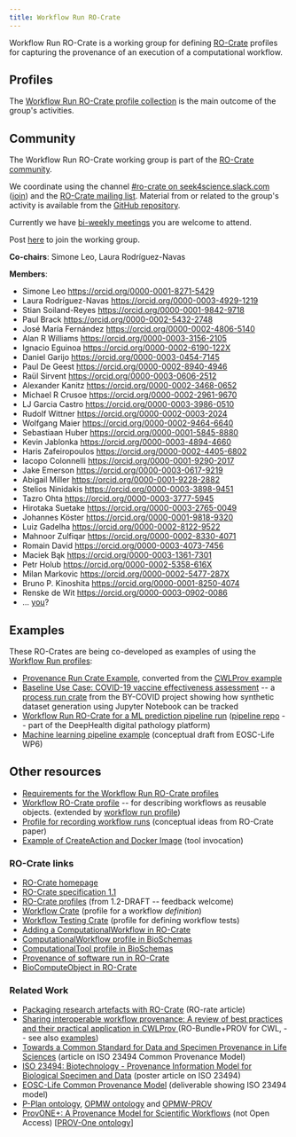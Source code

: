 ```yaml
---
title: Workflow Run RO-Crate
---
```


Workflow Run RO-Crate is a working group for defining [RO-Crate](https://w3id.org/ro/crate) profiles for capturing the provenance of an execution of a computational workflow.


## Profiles

The [Workflow Run RO-Crate profile collection](profiles) is the main outcome of the group's activities.


## Community

The Workflow Run RO-Crate working group is part of the [RO-Crate community](https://www.researchobject.org/ro-crate/community.html).

We coordinate using the channel [#ro-crate on seek4science.slack.com](https://seek4science.slack.com/archives/C01LQQAAAS1) ([join](https://join.slack.com/t/seek4science/shared_invite/zt-csqh94qb-kf~kFbZxuHl1Hpxhbc8avw)) and the [RO-Crate mailing list](https://lists.elixir-europe.org/mailman/listinfo/ro-crate_elixir-europe.org). Material from or related to the group's activity is available from the [GitHub repository](https://github.com/ResearchObject/workflow-run-crate).

Currently we have [bi-weekly meetings](https://docs.google.com/document/d/1shvkoowuCVUy8E2ujnVPclaoQO4jGKmZpafjOR0OfBw/edit) you are welcome to attend.

Post [here](https://github.com/ResearchObject/workflow-run-crate/issues/1) to join the working group.

**Co-chairs**: Simone Leo, Laura Rodríguez-Navas

**Members**:
- Simone Leo <https://orcid.org/0000-0001-8271-5429>
- Laura Rodríguez-Navas <https://orcid.org/0000-0003-4929-1219>
- Stian Soiland-Reyes <https://orcid.org/0000-0001-9842-9718>
- Paul Brack <https://orcid.org/0000-0002-5432-2748>
- José María Fernández <https://orcid.org/0000-0002-4806-5140>
- Alan R Williams <https://orcid.org/0000-0003-3156-2105>
- Ignacio Eguinoa <https://orcid.org/0000-0002-6190-122X>
- Daniel Garijo <https://orcid.org/0000-0003-0454-7145>
- Paul De Geest <https://orcid.org/0000-0002-8940-4946>
- Raül Sirvent <https://orcid.org/0000-0003-0606-2512>
- Alexander Kanitz <https://orcid.org/0000-0002-3468-0652>
- Michael R Crusoe <https://orcid.org/0000-0002-2961-9670>
- LJ Garcia Castro <https://orcid.org/0000-0003-3986-0510>
- Rudolf Wittner <https://orcid.org/0000-0002-0003-2024>
- Wolfgang Maier <https://orcid.org/0000-0002-9464-6640>
- Sebastiaan Huber <https://orcid.org/0000-0001-5845-8880>
- Kevin Jablonka <https://orcid.org/0000-0003-4894-4660>
- Haris Zafeiropoulos <https://orcid.org/0000-0002-4405-6802>
- Iacopo Colonnelli <https://orcid.org/0000-0001-9290-2017>
- Jake Emerson <https://orcid.org/0000-0003-0617-9219>
- Abigail Miller <https://orcid.org/0000-0001-9228-2882>
- Stelios Ninidakis <https://orcid.org/0000-0003-3898-9451>
- Tazro Ohta <https://orcid.org/0000-0003-3777-5945>
- Hirotaka Suetake <https://orcid.org/0000-0003-2765-0049>
- Johannes Köster <https://orcid.org/0000-0001-9818-9320>
- Luiz Gadelha <https://orcid.org/0000-0002-8122-9522>
- Mahnoor Zulfiqar <https://orcid.org/0000-0002-8330-4071>
- Romain David <https://orcid.org/0000-0003-4073-7456>
- Maciek Bąk <https://orcid.org/0000-0003-1361-7301>
- Petr Holub <https://orcid.org/0000-0002-5358-616X>
- Milan Markovic <https://orcid.org/0000-0002-5477-287X>
- Bruno P. Kinoshita <https://orcid.org/0000-0001-8250-4074>
- Renske de Wit <https://orcid.org/0000-0003-0902-0086>
- ... [you](https://github.com/ResearchObject/workflow-run-crate/issues/1)?


## Examples

These RO-Crates are being co-developed as examples of using the [Workflow Run profiles](profiles):

- [Provenance Run Crate Example](examples/draft/revsort-run-1-crate/), converted from the [CWLProv example](https://github.com/common-workflow-language/cwlprov/tree/ce3f469745f4c8a2c029f872d522a4c57fba947b/examples/revsort-run-1)
- [Baseline Use Case: COVID-19 vaccine effectiveness assessment](https://by-covid.github.io/baseline-use-case-synthetic-crate/) -- a [process run crate](profiles/process_run_crate) from the BY-COVID project showing how synthetic dataset generation using Jupyter Notebook can be tracked
- [Workflow Run RO-Crate for a ML prediction pipeline run](examples/draft/ml-predict-pipeline/) ([pipeline repo](https://github.com/crs4/deephealth-pipelines) -- part of the DeepHealth digital pathology platform)
- [Machine learning pipeline example](examples/draft/ml-pipeline/) (conceptual draft from EOSC-Life WP6)


## Other resources

- [Requirements for the Workflow Run RO-Crate profiles](requirements)
- [Workflow RO-Crate profile](https://about.workflowhub.eu/Workflow-RO-Crate/) -- for describing workflows as reusable objects. (extended by [workflow run profile](profiles/workflow_run_crate))
- [Profile for recording workflow runs](https://www.researchobject.org/2021-packaging-research-artefacts-with-ro-crate/manuscript.html#profile-for-recording-workflow-runs) (conceptual ideas from RO-Crate paper)
- [Example of CreateAction and Docker Image](https://www.researchobject.org/2021-packaging-research-artefacts-with-ro-crate/ro-crate-preview.html#https%3A//github.com/stain/ro-crate-paper/actions/runs/1671704144) (tool invocation)


### RO-Crate links

- [RO-Crate homepage](https://w3id.org/ro/crate)
- [RO-Crate specification 1.1](https://www.researchobject.org/ro-crate/1.1/)
- [RO-Crate profiles](https://www.researchobject.org/ro-crate/1.2-DRAFT/profiles) (from 1.2-DRAFT -- feedback welcome)
- [Workflow Crate](https://w3id.org/workflowhub/workflow-ro-crate/)  (profile for a workflow _definition_)
- [Workflow Testing Crate](https://lifemonitor.eu/workflow_testing_ro_crate) (profile for defining workflow tests)
- [Adding a ComputationalWorkflow in RO-Crate](https://www.researchobject.org/ro-crate/1.1/workflows.html)
- [ComputationalWorkflow profile in BioSchemas](https://bioschemas.org/profiles/ComputationalWorkflow/)
- [ComputationalTool profile in BioSchemas](https://bioschemas.org/profiles/ComputationalTool/1.0-RELEASE)
- [Provenance of software run in RO-Crate](https://www.researchobject.org/ro-crate/1.1/provenance.html)
- [BioComputeObject in RO-Crate](https://biocompute-objects.github.io/bco-ro-crate/tutorial/starting.html#skeleton-ro-crate)

### Related Work

- [Packaging research artefacts with RO-Crate](https://www.researchobject.org/2021-packaging-research-artefacts-with-ro-crate/manuscript.html) (RO-rate article)
- [Sharing interoperable workflow provenance: A review of best practices and their practical application in CWLProv ](https://doi.org/10.1093/gigascience/giz095) (RO-Bundle+PROV for CWL, -- see also [examples](https://w3id.org/cwl/prov/0.6.0))
- [Towards a Common Standard for Data and Specimen Provenance in Life Sciences](https://doi.org/10.5281/zenodo.5093125) (article on ISO 23494 Common Provenance Model)
- [ISO 23494: Biotechnology - Provenance Information Model for Biological Specimen and Data](https://doi.org/10.1007/978-3-030-80960-7_16) (poster article on ISO 23494)
- [EOSC-Life Common Provenance Model](https://doi.org/10.5281/zenodo.4705074) (deliverable showing ISO 23494 model)
- [P-Plan ontology](https://www.opmw.org/model/p-plan/), [OPMW ontology](https://www.opmw.org/model/OPMW/) and [OPMW-PROV](https://www.opmw.org/interoperability.html)
- [ProvONE+: A Provenance Model for Scientific Workflows](https://doi.org/10.1007/978-3-030-62008-0_30) (not Open Access) [[PROV-One ontology](https://purl.dataone.org/provone-v1-dev)]

